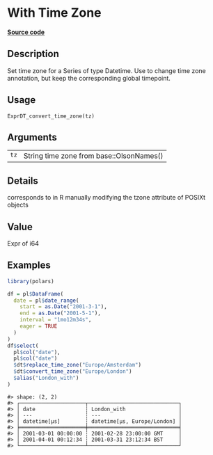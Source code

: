 

# With Time Zone

[**Source code**](https://github.com/pola-rs/r-polars/tree/5765842071140bd7a822ebb4fd6b0ab652d73f0d/R/expr__datetime.R#L686)

## Description

Set time zone for a Series of type Datetime. Use to change time zone
annotation, but keep the corresponding global timepoint.

## Usage

<pre><code class='language-R'>ExprDT_convert_time_zone(tz)
</code></pre>

## Arguments

<table>
<tr>
<td style="white-space: nowrap; font-family: monospace; vertical-align: top">
<code id="ExprDT_convert_time_zone_:_tz">tz</code>
</td>
<td>
String time zone from base::OlsonNames()
</td>
</tr>
</table>

## Details

corresponds to in R manually modifying the tzone attribute of POSIXt
objects

## Value

Expr of i64

## Examples

``` r
library(polars)

df = pl$DataFrame(
  date = pl$date_range(
    start = as.Date("2001-3-1"),
    end = as.Date("2001-5-1"),
    interval = "1mo12m34s",
    eager = TRUE
  )
)
df$select(
  pl$col("date"),
  pl$col("date")
  $dt$replace_time_zone("Europe/Amsterdam")
  $dt$convert_time_zone("Europe/London")
  $alias("London_with")
)
```

    #> shape: (2, 2)
    #> ┌─────────────────────┬─────────────────────────────┐
    #> │ date                ┆ London_with                 │
    #> │ ---                 ┆ ---                         │
    #> │ datetime[μs]        ┆ datetime[μs, Europe/London] │
    #> ╞═════════════════════╪═════════════════════════════╡
    #> │ 2001-03-01 00:00:00 ┆ 2001-02-28 23:00:00 GMT     │
    #> │ 2001-04-01 00:12:34 ┆ 2001-03-31 23:12:34 BST     │
    #> └─────────────────────┴─────────────────────────────┘
